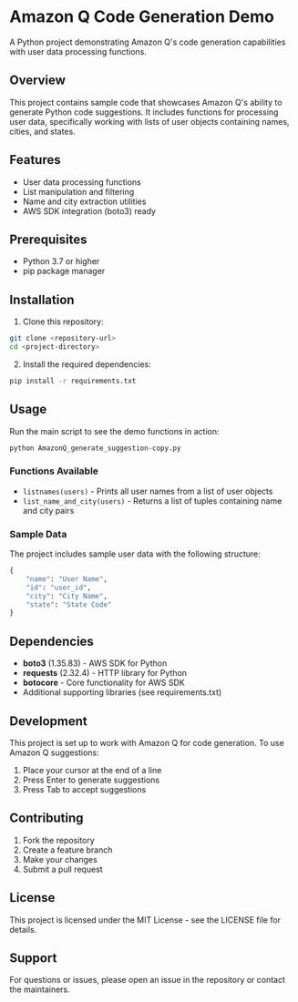 # Amazon Q Code Generation Demo

A Python project demonstrating Amazon Q's code generation capabilities with user data processing functions.

## Overview

This project contains sample code that showcases Amazon Q's ability to generate Python code suggestions. It includes functions for processing user data, specifically working with lists of user objects containing names, cities, and states.

## Features

- User data processing functions
- List manipulation and filtering
- Name and city extraction utilities
- AWS SDK integration (boto3) ready

## Prerequisites

- Python 3.7 or higher
- pip package manager

## Installation

1. Clone this repository:
```bash
git clone <repository-url>
cd <project-directory>
```

2. Install the required dependencies:
```bash
pip install -r requirements.txt
```

## Usage

Run the main script to see the demo functions in action:

```bash
python AmazonQ_generate_suggestion-copy.py
```

### Functions Available

- `listnames(users)` - Prints all user names from a list of user objects
- `list_name_and_city(users)` - Returns a list of tuples containing name and city pairs

### Sample Data

The project includes sample user data with the following structure:
```python
{
    "name": "User Name",
    "id": "user_id",
    "city": "City Name",
    "state": "State Code"
}
```

## Dependencies

- **boto3** (1.35.83) - AWS SDK for Python
- **requests** (2.32.4) - HTTP library for Python
- **botocore** - Core functionality for AWS SDK
- Additional supporting libraries (see requirements.txt)

## Development

This project is set up to work with Amazon Q for code generation. To use Amazon Q suggestions:

1. Place your cursor at the end of a line
2. Press Enter to generate suggestions
3. Press Tab to accept suggestions

## Contributing

1. Fork the repository
2. Create a feature branch
3. Make your changes
4. Submit a pull request

## License

This project is licensed under the MIT License - see the LICENSE file for details.

## Support

For questions or issues, please open an issue in the repository or contact the maintainers.